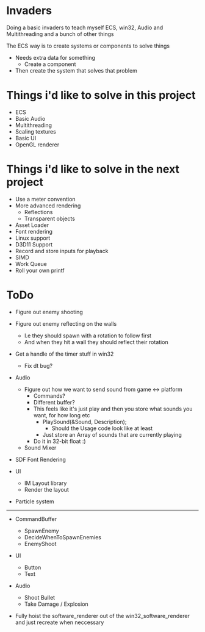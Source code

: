 # Invaders
Doing a basic invaders to teach myself ECS, win32, Audio and Multithreading and a bunch of other things

The ECS way is to create systems or components to solve things
* Needs extra data for something
    * Create a component
* Then create the system that solves that problem

# Things i'd like to solve in this project
* ECS
* Basic Audio
* Multithreading
* Scaling textures
* Basic UI
* OpenGL renderer


# Things i'd like to solve in the next project
* Use a meter convention
* More advanced rendering
    * Reflections
    * Transparent objects
* Asset Loader
* Font rendering
* Linux support
* D3D11 Support
* Record and store inputs for playback
* SIMD
* Work Queue
* Roll your own printf


# ToDo
* Figure out enemy shooting
* Figure out enemy reflecting on the walls
  * I.e they should spawn with a rotation to follow first
  * And when they hit a wall they should reflect their rotation
* Get a handle of the timer stuff in win32
  * Fix dt bug?


* Audio
    * Figure out how we want to send sound from game <-> platform
        * Commands?
        * Different buffer?
        * This feels like it's just play and then you store what sounds you want, for how long etc
            * PlaySound(&Sound, Description);
                * Should the Usage code look like at least
            * Just store an Array of sounds that are currently playing
        * Do it in 32-bit float :)
    * Sound Mixer

* SDF Font Rendering

* UI
    * IM Layout library
    * Render the layout

* Particle system

----
* CommandBuffer
    * SpawnEnemy
    * DecideWhenToSpawnEnemies
    * EnemyShoot

* UI
    * Button
    * Text

* Audio
    * Shoot Bullet
    * Take Damage / Explosion


* Fully hoist the software_renderer out of the win32_software_renderer and just recreate when neccessary

